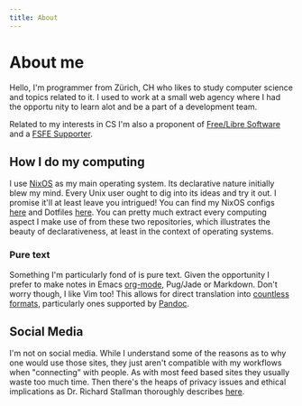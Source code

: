 ```yaml
---
title: About
---
```

# About me
Hello, I'm programmer from Zürich, CH who likes to study computer science and topics related to it. I used to work at a small web agency where I had the opportu
nity to learn alot and be a part of a development team.

Related to my interests in CS I'm also a proponent of [Free/Libre Software](https://www.gnu.org/philosophy/free-sw.html) and a [FSFE Supporter](https://fsfe.org/).

## How I do my computing
I use [NixOS](https://nixos.org/) as my main operating system. Its declarative nature initially blew my mind. Every Unix user ought to dig into its ideas and try it out. I promise it'll at least leave you intrigued! You can find my NixOS configs [here](https://github.com/fuerbringer/nixfiles) and Dotfiles [here](https://github.com/fuerbringer/unixfiles). You can pretty much extract every computing aspect I make use of from these two repositories, which illustrates the beauty of declarativeness, at least in the context of operating systems.  

### Pure text
Something I'm particularly fond of is pure text. Given the opportunity I prefer to make notes in Emacs [org-mode](https://orgmode.org), Pug/Jade or Markdown. Don't worry though, I like Vim too! This allows for direct translation into [countless formats](https://pandoc.org/diagram.jpg), particularly ones supported by [Pandoc](https://pandoc.org/).

## Social Media
I'm not on social media. While I understand some of the reasons as to why one would use those sites, they just aren't compatible with my workflows when "connecting" with people. As with most feed based sites they usually waste too much time. Then there's the heaps of privacy issues and ethical implications as Dr. Richard Stallman thoroughly describes [here](https://stallman.org/facebook.html).
